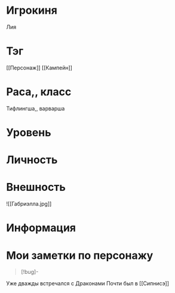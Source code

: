 # Игрокиня
Лия
# Тэг
[[Персонаж]]
[[Кампейн]]
# Раса,, класс
Тифлингша,, варварша
# Уровень

# Личность

# Внешность
![[Габриэлла.jpg]]
# Информация

# Мои заметки по персонажу
> [!bug]- 
>  
Уже дважды встречался с Драконами
Почти был в [[Сипнисэ]]